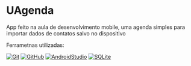 # UAgenda
App feito na aula de desenvolvimento mobile, uma agenda simples para importar dados de contatos salvo no dispositivo

Ferrametnas utilizadas:

[![Git](https://img.shields.io/badge/Git-darkorange?style=for-the-badge&logo=git&logoColor=white 'Git')](https://git-scm.com/)
[![GitHub](https://img.shields.io/badge/GitHub-black?style=for-the-badge&logo=gitHub&logoColor=white 'GitHub')](https://github.com/)
[![AndroidStudio](https://img.shields.io/badge/android%20studio-green?style=for-the-badge&logo=androidstudio&logoColor=white 'Android Studio')](https://developer.android.com/)
[![SQLite](https://img.shields.io/badge/SQLite-blue?style=for-the-badge&logo=sqlite&logoColor=white 'SQLite')](https://sqlite.org/index.html)
